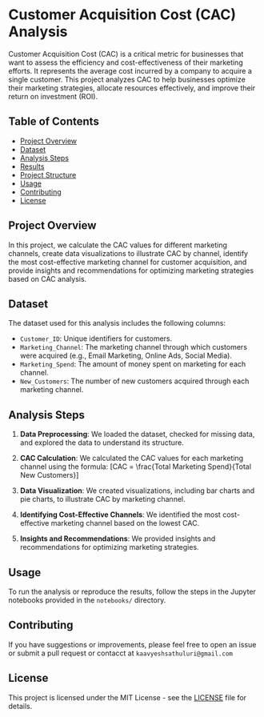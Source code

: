 # Customer Acquisition Cost (CAC) Analysis

Customer Acquisition Cost (CAC) is a critical metric for businesses that want to assess the efficiency and cost-effectiveness of their marketing efforts. It represents the average cost incurred by a company to acquire a single customer. This project analyzes CAC to help businesses optimize their marketing strategies, allocate resources effectively, and improve their return on investment (ROI).

## Table of Contents
- [Project Overview](#project-overview)
- [Dataset](#dataset)
- [Analysis Steps](#analysis-steps)
- [Results](#results)
- [Project Structure](#project-structure)
- [Usage](#usage)
- [Contributing](#contributing)
- [License](#license)

## Project Overview

In this project, we calculate the CAC values for different marketing channels, create data visualizations to illustrate CAC by channel, identify the most cost-effective marketing channel for customer acquisition, and provide insights and recommendations for optimizing marketing strategies based on CAC analysis.

## Dataset

The dataset used for this analysis includes the following columns:

- `Customer_ID`: Unique identifiers for customers.
- `Marketing_Channel`: The marketing channel through which customers were acquired (e.g., Email Marketing, Online Ads, Social Media).
- `Marketing_Spend`: The amount of money spent on marketing for each channel.
- `New_Customers`: The number of new customers acquired through each marketing channel.

## Analysis Steps

1. **Data Preprocessing**: We loaded the dataset, checked for missing data, and explored the data to understand its structure.

2. **CAC Calculation**: We calculated the CAC values for each marketing channel using the formula:
   \[CAC = \frac{Total Marketing Spend}{Total New Customers}\]

3. **Data Visualization**: We created visualizations, including bar charts and pie charts, to illustrate CAC by marketing channel.

4. **Identifying Cost-Effective Channels**: We identified the most cost-effective marketing channel based on the lowest CAC.

5. **Insights and Recommendations**: We provided insights and recommendations for optimizing marketing strategies.


## Usage

To run the analysis or reproduce the results, follow the steps in the Jupyter notebooks provided in the `notebooks/` directory.

## Contributing

If you have suggestions or improvements, please feel free to open an issue or submit a pull request or contacct at `kaavyeshsathuluri@gmail.com`

## License

This project is licensed under the MIT License - see the [LICENSE](LICENSE) file for details.

